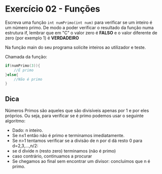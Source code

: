 # Exercício 02 - Funções

Escreva uma função `int numPrimo(int num)` para verificar se um inteiro é um número primo. De modo a poder verificar o resultado da função numa estrutura if, lembrar que em "C" o valor zero é **FALSO** e o valor diferente de zero (por exemplo 1) é **VERDADEIRO**

Na função main do seu programa solicite inteiros ao utilizador e teste.

Chamada da função:
```c
if(numPrimo(3)){
    //É primo
}else{
    //Não é primo
}
```

## Dica
Números Primos são aqueles que são divisíveis apenas por 1 e por eles próprios. Ou seja, para verificar se é primo podemos usar o seguinte algoritmo:

- Dado: n inteiro.
- Se n≤1 então não é primo e terminamos imediatamente.
- Se n>1 tentamos verificar se a divisão de n por d dá resto 0 para d=2,3,…,n/2:
- se d divide n (resto zero) terminamos (não é primo)
- caso contrário, continuamos a procurar
- Se chegamos ao final sem encontrar um divisor: concluímos que n é primo.
